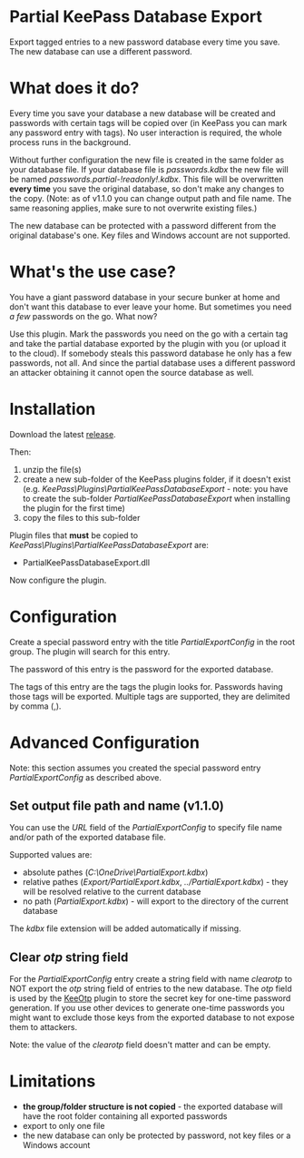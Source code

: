 # Partial KeePass Database Export
Export tagged entries to a new password database every time you save. The new database can use a different password.

# What does it do?
Every time you save your database a new database will be created and passwords with certain tags will be copied over (in KeePass you can mark any password entry with tags). No user interaction is required, the whole process runs in the background.

Without further configuration the new file is created in the same folder as your database file. If your database file is *passwords.kdbx* the new file will be named *passwords.partial-!readonly!.kdbx*. This file will be overwritten __every time__ you save the original database, so don't make any changes to the copy. (Note: as of v1.1.0 you can change output path and file name. The same reasoning applies, make sure to not overwrite existing files.)

The new database can be protected with a password different from the original database's one. Key files and Windows account are not supported.

# What's the use case?
You have a giant password database in your secure bunker at home and don't want this database to ever leave your home. But sometimes you need *a few* passwords on the go. What now?

Use this plugin. Mark the passwords you need on the go with a certain tag and take the partial database exported by the plugin with you (or upload it to the cloud). If somebody steals this password database he only has a few passwords, not all. And since the partial database uses a different password an attacker obtaining it cannot open the source database as well.

# Installation
Download the latest [release](https://github.com/heinrich-ulbricht/partial-keepass-database-export/releases/latest). 

Then:
1. unzip the file(s)
1. create a new sub-folder of the KeePass plugins folder, if it doesn't exist (e.g. *KeePass\Plugins\PartialKeePassDatabaseExport* - note: you have to create the sub-folder *PartialKeePassDatabaseExport* when installing the plugin for the first time)
1. copy the files to this sub-folder

Plugin files that **must** be copied to *KeePass\Plugins\PartialKeePassDatabaseExport* are:
* PartialKeePassDatabaseExport.dll

Now configure the plugin.

# Configuration
Create a special password entry with the title *PartialExportConfig* in the root group. The plugin will search for this entry.

The password of this entry is the password for the exported database.

The tags of this entry are the tags the plugin looks for. Passwords having those tags will be exported. Multiple tags are supported, they are delimited by comma (,).

# Advanced Configuration
Note: this section assumes you created the special password entry *PartialExportConfig* as described above.

## Set output file path and name (v1.1.0)
You can use the *URL* field of the *PartialExportConfig* to specify file name and/or path of the exported database file.

Supported values are:
* absolute pathes (*C:\OneDrive\PartialExport.kdbx*)
* relative pathes (*Export/PartialExport.kdbx*, *../PartialExport.kdbx*) - they will be resolved relative to the current database
* no path (*PartialExport.kdbx*) - will export to the directory of the current database

The *kdbx* file extension will be added automatically if missing.

## Clear *otp* string field
For the *PartialExportConfig* entry create a string field with name *clearotp* to NOT export the *otp* string field of entries to the new database. The *otp* field is used by the [KeeOtp](https://keepass.info/plugins.html#keeotp) plugin to store the secret key for one-time password generation. If you use other devices to generate one-time passwords you might want to exclude those keys from the exported database to not expose them to attackers.

Note: the value of the *clearotp* field doesn't matter and can be empty.

# Limitations

* **the group/folder structure is not copied** - the exported database will have the root folder containing all exported passwords
* export to only one file
* the new database can only be protected by password, not key files or a Windows account
